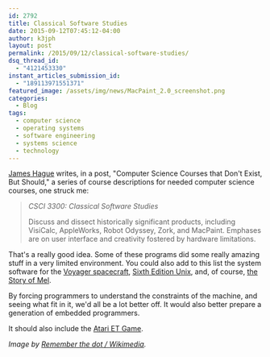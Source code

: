 ```yaml
---
id: 2792
title: Classical Software Studies
date: 2015-09-12T07:45:12-04:00
author: k3jph
layout: post
permalink: /2015/09/12/classical-software-studies/
dsq_thread_id:
  - "4121453330"
instant_articles_submission_id:
  - "189113971551371"
featured_image: /assets/img/news/MacPaint_2.0_screenshot.png
categories:
  - Blog
tags:
  - computer science
  - operating systems
  - software engineering
  - systems science
  - technology
---
```

[James Hague](http://prog21.dadgum.com/210.html) writes, in a post, "Computer Science Courses that Don't Exist, But Should," a series of course descriptions for needed computer science courses, one struck me:

> *CSCI 3300: Classical Software Studies*
>
> Discuss and dissect historically significant products, including VisiCalc, AppleWorks, Robot Odyssey, Zork, and MacPaint. Emphases are on user interface and creativity fostered by hardware limitations.

That's a really good idea.  Some of these programs did some really amazing stuff in a very limited environment.  You could also add to this list the system software for the [Voyager spacecraft](http://voyager.jpl.nasa.gov/spacecraft/), [Sixth Edition Unix](https://en.wikipedia.org/wiki/Version_6_Unix), and, of course, [the Story of Mel](http://www.catb.org/jargon/html/story-of-mel.html).

By forcing programmers to understand the constraints of the machine, and seeing what fit in it, we'd all be a lot better off.  It would also better prepare a generation of embedded programmers.

It should also include the [Atari ET Game](https://en.wikipedia.org/wiki/Atari_video_game_burial).

_Image by [Remember the dot / Wikimedia](https://en.wikipedia.org/wiki/File:MacPaint_2.0_screenshot.png)._
